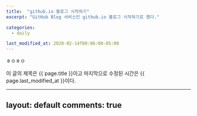 ```yaml
---
title:  "github.io 블로그 시작하기"
excerpt: "GitHub Blog 서비스인 github.io 블로그 시작하기로 했다."

categories:
  - daily

last_modified_at: 2020-02-14T08:06:00-05:00
---
```


ㅎㅇㅎㅇ

이 글의 제목은 {{ page.title }}이고
마지막으로 수정된 시간은 {{ page.last_modified_at }}이다.

---
layout: default
comments: true
---
